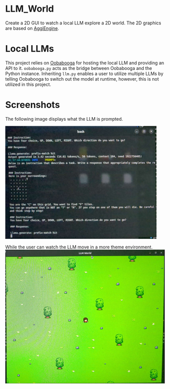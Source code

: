 # LLM_World
Create a 2D GUI to watch a local LLM explore a 2D world. The 2D graphics are based on [AggiEngine](https://github.com/aggie-coding-club/AggiEngine).

# Local LLMs
This project relies on [Oobabooga](https://github.com/oobabooga/text-generation-webui) for hosting the local LLM and providing an API to it. `oobabooga.py` acts as the bridge between Oobabooga and the Python instance. Inheriting `llm.py` enables a user to utilize multiple LLMs by telling Oobabooga to switch out the model at runtime, however, this is not utilized in this project.

# Screenshots
The following image displays what the LLM is prompted.

![LLM's View](https://github.com/bradylangdale/LLM_World/blob/master/Assets/Screenshot%20from%202024-03-03%2016-39-06.png)

While the user can watch the LLM move in a more theme environment.
![User's View](https://github.com/bradylangdale/LLM_World/blob/master/Assets/Screenshot%20from%202024-03-03%2016-38-43.png)
